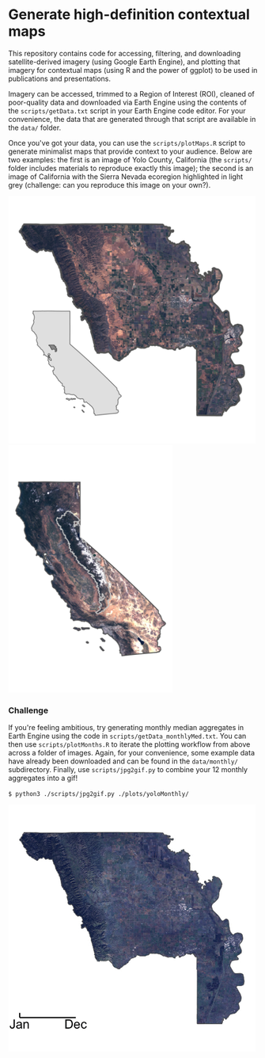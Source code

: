 # Generate high-definition contextual maps

This repository contains code for accessing, filtering, and downloading satellite-derived imagery (using Google Earth Engine), and plotting that imagery for contextual maps (using R and the power of ggplot) to be used in publications and presentations. 

Imagery can be accessed, trimmed to a Region of Interest (ROI), cleaned of poor-quality data and downloaded via Earth Engine using the contents of the `scripts/getData.txt` script in your Earth Engine code editor. For your convenience, the data that are generated through that script are available in the `data/` folder.

Once you've got your data, you can use the `scripts/plotMaps.R` script to generate minimalist maps that provide context to your audience. Below are two examples: the first is an image of Yolo County, California (the `scripts/` folder includes materials to reproduce exactly this image); the second is an image of California with the Sierra Nevada ecoregion highlighted in light grey (challenge: can you reproduce this image on your own?).

<img src="plots/contextPlot.jpg" alt="Map of Yolo County, CA" height="500"/>
<img src="examples/CA_context.jpg" alt="Map of CA with Sierra Ecoregion" height="500"/>

### Challenge

If you're feeling ambitious, try generating monthly median aggregates in Earth Engine using the code in `scripts/getData_monthlyMed.txt`. You can then use `scripts/plotMonths.R` to iterate the plotting workflow from above across a folder of images. Again, for your convenience, some example data have already been downloaded and can be found in the `data/monthly/` subdirectory. Finally, use `scripts/jpg2gif.py` to combine your 12 monthly aggregates into a gif!

`$ python3 ./scripts/jpg2gif.py ./plots/yoloMonthly/`

<img src="plots/yoloMonthly/Timelapse.gif" alt="Monthly timelapse of Yolo County" height="500"/>






